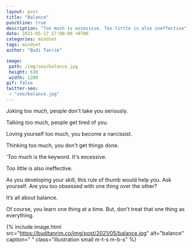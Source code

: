 ```yaml
---
layout: post
title: "Balance"
punchline: true
description: "Too much is excessive. Too little is also ineffective"
date: 2021-05-17 17:00:00 +0700
categories: mindset
tags: mindset
author: "Budi Tanrim"

image:
 path: /img/seo/balance.jpg
 height: 630
 width: 1200
gif: false
twitter-seo: 
 - "seo/balance.jpg"
---
```


Joking too much, people don't take you seriously.

Talking too much, people get tired of you.

Loving yourself too much, you become a narcissist.

Thinking too much, you don't get things done.

'Too much is the keyword. It's excessive.

Too little is also ineffective.

As you developing your skill, this rule of thumb would help you. Ask yourself: Are you too obsessed with one thing over the other?

It’s all about balance.

Of course, you learn one thing at a time. But, don't treat that one thing as everything.


{% include image.html 
src="https://buditanrim.co/img/post/2021/05/balance.jpg" 
alt="balance" 
caption=" "
class="illustration small m-t-s m-b-s" %}
